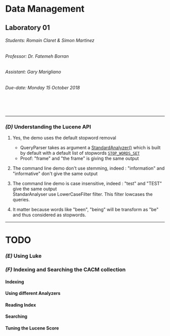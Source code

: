 # Data Management
## Laboratory 01
###### Students: *Romain Claret & Simon Martinez*
###### Professor: *Dr. Fatemeh Borran*
###### Assistant: *Gary Marigliano*
###### Due-date: *Monday 15 October 2018*
<br/><br/>

---

### *(D)* Understanding the Lucene API

1. Yes, the demo uses the default stopword removal
    - QueryParser takes as argument a [StandardAnalyzer()](http://lucene.apache.org/core/6_6_1/core/org/apache/lucene/analysis/standard/StandardAnalyzer.html?is-external=true) which is built by default with a default list of stopwords [`STOP_WORDS_SET`](http://lucene.apache.org/core/6_6_1/core/org/apache/lucene/analysis/standard/StandardAnalyzer.html#STOP_WORDS_SET)
    - Proof: "frame" and "the frame" is giving the same output

2. The command line demo don't use stemming, indeed : "information" and "informative" don't give the same output

3. The command line demo is case insensitive, indeed : "test" and "TEST" give the same output  
   StandarAnalyser use LowerCaseFilter filter. This filter lowcases the queries.
4. It matter because words like "been", "being" will be transform as "be" and thus considered as stopwords. 

--- 
# TODO

### *(E)* Using Luke
### *(F)* Indexing and Searching the CACM collection
#### Indexing
#### Using different Analyzers
#### Reading Index
#### Searching
#### Tuning the Lucene Score
